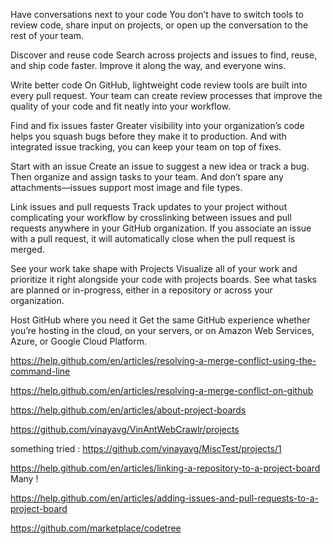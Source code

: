 Have conversations next to your code You don’t have to switch tools to review code, share input on projects, or open up the conversation to the rest of your team.

Discover and reuse code Search across projects and issues to find, reuse, and ship code faster. Improve it along the way, and everyone wins.

Write better code On GitHub, lightweight code review tools are built into every pull request. Your team can create review processes that improve the quality of your code and fit neatly into your workflow.

Find and fix issues faster Greater visibility into your organization’s code helps you squash bugs before they make it to production. And with integrated issue tracking, you can keep your team on top of fixes.

Start with an issue Create an issue to suggest a new idea or track a bug. Then organize and assign tasks to your team. And don’t spare any attachments—issues support most image and file types.

Link issues and pull requests Track updates to your project without complicating your workflow by crosslinking between issues and pull requests anywhere in your GitHub organization. If you associate an issue with a pull request, it will automatically close when the pull request is merged.

See your work take shape with Projects Visualize all of your work and prioritize it right alongside your code with projects boards. See what tasks are planned or in-progress, either in a repository or across your organization.

Host GitHub where you need it Get the same GitHub experience whether you’re hosting in the cloud, on your servers, or on Amazon Web Services, Azure, or Google Cloud Platform.

https://help.github.com/en/articles/resolving-a-merge-conflict-using-the-command-line

https://help.github.com/en/articles/resolving-a-merge-conflict-on-github

https://help.github.com/en/articles/about-project-boards

https://github.com/vinayavg/VinAntWebCrawlr/projects

something tried : https://github.com/vinayavg/MiscTest/projects/1

https://help.github.com/en/articles/linking-a-repository-to-a-project-board Many !

https://help.github.com/en/articles/adding-issues-and-pull-requests-to-a-project-board

https://github.com/marketplace/codetree
